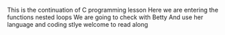 This is the continuation of C programming lesson
Here we are entering the functions nested loops
We are going to check with Betty 
And use her language and coding stlye
welcome to read along
